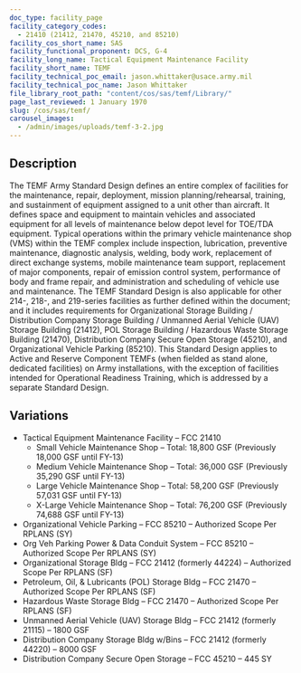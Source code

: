 ```yaml
---
doc_type: facility_page
facility_category_codes:
  - 21410 (21412, 21470, 45210, and 85210)
facility_cos_short_name: SAS
facility_functional_proponent: DCS, G-4
facility_long_name: Tactical Equipment Maintenance Facility
facility_short_name: TEMF
facility_technical_poc_email: jason.whittaker@usace.army.mil
facility_technical_poc_name: Jason Whittaker
file_library_root_path: "content/cos/sas/temf/Library/"
page_last_reviewed: 1 January 1970
slug: /cos/sas/temf/
carousel_images:
  - /admin/images/uploads/temf-3-2.jpg
---
```


## Description

The TEMF Army Standard Design defines an entire complex of facilities for the maintenance, repair, deployment, mission planning/rehearsal, training, and sustainment of equipment assigned to a unit other than aircraft. It defines space and equipment to maintain vehicles and associated equipment for all levels of maintenance below depot level for TOE/TDA equipment. Typical operations within the primary vehicle maintenance shop (VMS) within the TEMF complex include inspection, lubrication, preventive maintenance, diagnostic analysis, welding, body work, replacement of direct exchange systems, mobile maintenance team support, replacement of major components, repair of emission control system, performance of body and frame repair, and administration and scheduling of vehicle use and maintenance. The TEMF Standard Design is also applicable for other 214-, 218-, and 219-series facilities as further defined within the document; and it includes requirements for Organizational Storage Building / Distribution Company Storage Building / Unmanned Aerial Vehicle (UAV) Storage Building (21412), POL Storage Building / Hazardous Waste Storage Building (21470), Distribution Company Secure Open Storage (45210), and Organizational Vehicle Parking (85210). This Standard Design applies to Active and Reserve Component TEMFs (when fielded as stand alone, dedicated facilities) on Army installations, with the exception of facilities intended for Operational Readiness Training, which is addressed by a separate Standard Design.

## Variations

- Tactical Equipment Maintenance Facility – FCC 21410
  - Small Vehicle Maintenance Shop – Total: 18,800 GSF (Previously 18,000 GSF until FY-13)
  - Medium Vehicle Maintenance Shop – Total: 36,000 GSF (Previously 35,290 GSF until FY-13)
  - Large Vehicle Maintenance Shop – Total: 58,200 GSF (Previously 57,031 GSF until FY-13)
  - X-Large Vehicle Maintenance Shop – Total: 76,200 GSF (Previously 74,688 GSF until FY-13)
- Organizational Vehicle Parking – FCC 85210 – Authorized Scope Per RPLANS (SY)
- Org Veh Parking Power & Data Conduit System – FCC 85210 – Authorized Scope Per RPLANS (SY)
- Organizational Storage Bldg – FCC 21412 (formerly 44224) – Authorized Scope Per RPLANS (SF)
- Petroleum, Oil, & Lubricants (POL) Storage Bldg – FCC 21470 – Authorized Scope Per RPLANS (SF)
- Hazardous Waste Storage Bldg – FCC 21470 – Authorized Scope Per RPLANS (SF)
- Unmanned Aerial Vehicle (UAV) Storage Bldg – FCC 21412 (formerly 21115) – 1800 GSF
- Distribution Company Storage Bldg w/Bins – FCC 21412 (formerly 44220) – 8000 GSF
- Distribution Company Secure Open Storage – FCC 45210 – 445 SY
